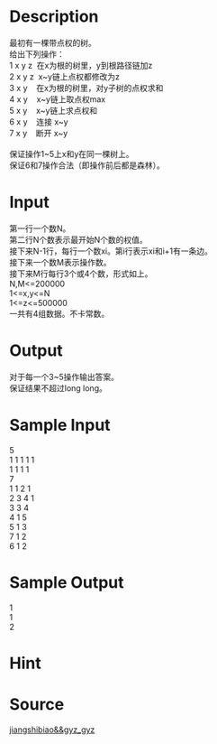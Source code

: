 
# Description

<div class="content"><p>最初有一棵带点权的树。<br/>
给出下列操作：<br/>
1 x y z  在x为根的树里，y到根路径链加z<br/>
2 x y z  x~y链上点权都修改为z<br/>
3 x y    在x为根的树里，对y子树的点权求和 <br/>
4 x y    x~y链上取点权max<br/>
5 x y    x~y链上求点权和<br/>
6 x y    连接 x~y<br/>
7 x y    断开 x~y <br/>
<br/>
保证操作1~5上x和y在同一棵树上。<br/>
保证6和7操作合法（即操作前后都是森林）。</p></div>

# Input

<div class="content"><p>第一行一个数N。<br/>
第二行N个数表示最开始N个数的权值。<br/>
接下来N-1行，每行一个数xi。第i行表示xi和i+1有一条边。<br/>
接下来一个数M表示操作数。<br/>
接下来M行每行3个或4个数，形式如上。<br/>
N,M&lt;=200000<br/>
1&lt;=x,y&lt;=N<br/>
1&lt;=z&lt;=500000<br/>
一共有4组数据。不卡常数。</p></div>

# Output

<div class="content"><p>对于每一个3~5操作输出答案。<br/>
保证结果不超过long long。</p></div>

# Sample Input

<div class="content"><span class="sampledata">5<br/>
1 1 1 1 1<br/>
1 1 1 1<br/>
7<br/>
1 1 2 1<br/>
2 3 4 1<br/>
3 3 4<br/>
4 1 5<br/>
5 1 3<br/>
7 1 2<br/>
6 1 2</span></div>

# Sample Output

<div class="content"><span class="sampledata">1<br/>
1<br/>
2</span></div>

# Hint

<div class="content"><p></p></div>

# Source

<div class="content"><p><a href="problemset.php?search=jiangshibiao&amp;&amp;gyz_gyz">jiangshibiao&amp;&amp;gyz_gyz</a></p></div>


